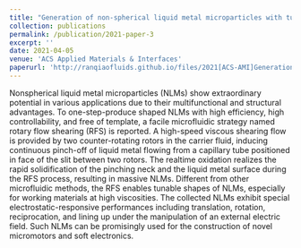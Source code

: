 ```yaml
---
title: "Generation of non-spherical liquid metal microparticles with tunable shapes exhibiting electrostatic-responsive performance"
collection: publications
permalink: /publication/2021-paper-3
excerpt: ''
date: 2021-04-05
venue: 'ACS Applied Materials & Interfaces'
paperurl: 'http://ranqiaofluids.github.io/files/2021[ACS-AMI]Generation.pdf'
---
```


Nonspherical liquid metal microparticles (NLMs) show extraordinary potential in various applications due to their multifunctional and structural advantages. To one-step-produce shaped NLMs with high efficiency, high controllability, and free of template, a facile microfluidic strategy named rotary flow shearing (RFS) is reported. A high-speed viscous shearing flow is provided by two counter-rotating rotors in the carrier fluid, inducing continuous pinch-off of liquid metal flowing from a capillary tube positioned in face of the slit between two rotors. The realtime oxidation realizes the rapid solidification of the pinching neck and the liquid metal surface during the RFS process, resulting in massive NLMs. Different from other microfluidic methods, the RFS enables tunable shapes of NLMs, especially for working materials at high viscosities. The collected NLMs exhibit special electrostatic-responsive performances including translation, rotation, reciprocation, and lining up under the manipulation of an external electric field. Such NLMs can be promisingly used for the construction of novel micromotors and soft electronics.
